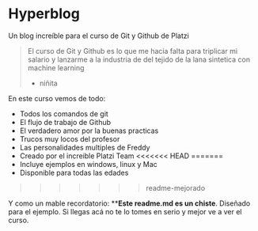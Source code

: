 # Hyperblog
Un blog increíble para el curso de Git y Github de Platzi
>El curso de Git y Github es lo que me hacia falta para triplicar mi salario y lanzarme a la industria de del tejido de la lana sintetica con machine learning
>- niñita

En este curso vemos de todo:
* Todos los comandos de git
* El flujo de trabajo de Github
* El verdadero amor por la buenas practicas
* Trucos muy locos del profesor
* Las personalidades multiples de Freddy
* Creado por el increible Platzi Team
<<<<<<< HEAD
=======
* Incluye ejemplos en windows, linux y Mac
* Disponible para todas las edades
>>>>>>> readme-mejorado

Y como un mable recordatorio: ****Este readme.md es un chiste**. Diseñado para el ejemplo. Si llegas acá  no te lo tomes en serio y mejor ve a ver el curso.
